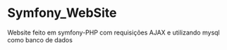 # Symfony_WebSite
Website feito em symfony-PHP com requisições AJAX e utilizando mysql como banco de dados
